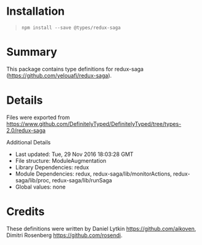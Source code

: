 # Installation
> `npm install --save @types/redux-saga`

# Summary
This package contains type definitions for redux-saga (https://github.com/yelouafi/redux-saga).

# Details
Files were exported from https://www.github.com/DefinitelyTyped/DefinitelyTyped/tree/types-2.0/redux-saga

Additional Details
 * Last updated: Tue, 29 Nov 2016 18:03:28 GMT
 * File structure: ModuleAugmentation
 * Library Dependencies: redux
 * Module Dependencies: redux, redux-saga/lib/monitorActions, redux-saga/lib/proc, redux-saga/lib/runSaga
 * Global values: none

# Credits
These definitions were written by Daniel Lytkin <https://github.com/aikoven>, Dimitri Rosenberg <https://github.com/rosendi>.
